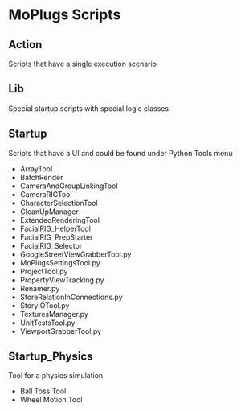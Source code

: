 
# MoPlugs Scripts #

## Action ##

 Scripts that have a single execution scenario
 
## Lib ##

 Special startup scripts with special logic classes
 
## Startup ##

 Scripts that have a UI and could be found under Python Tools menu
 
* ArrayTool
* BatchRender
* CameraAndGroupLinkingTool
* CameraRIGTool
* CharacterSelectionTool
* CleanUpManager
* ExtendedRenderingTool
* FacialRIG_HelperTool
* FacialRIG_PrepStarter
* FacialRIG_Selector
* GoogleStreetViewGrabberTool.py
* MoPlugsSettingsTool.py
* ProjectTool.py
* PropertyViewTracking.py
* Renamer.py
* StoreRelationInConnections.py
* StoryIOTool.py
* TexturesManager.py
* UnitTestsTool.py
* ViewportGrabberTool.py
 
## Startup_Physics ##

 Tool for a physics simulation
 
* Ball Toss Tool
* Wheel Motion Tool
